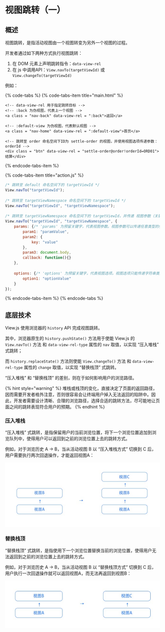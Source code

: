 # 视图跳转（一）

## 概述

视图跳转，是指活动视图由一个视图转变为另外一个视图的过程。

开发者通过如下两种方式执行视图跳转：

1. 在 DOM 元素上声明跳转指令：`data-view-rel`
2. 在 js 中调用API：`View.navTo(targetViewId)` 或 `View.changeTo(targetViewId)`

例如：

{% code-tabs %}
{% code-tabs-item title="main.html" %}
```markup
<!-- data-view-rel 用于指定跳转目标 -->
<!-- :back 为伪视图，代表上一个视图 -->
<a class = "nav-back" data-view-rel = ":back">返回</a>

<!-- :default-view 为伪视图，代表默认视图 -->
<a class = "nav-home" data-view-rel = ":default-view">首页</a>

<!-- 跳转至 order 命名空间下ID为 settle-order 的视图，并使用视图选项传递参数：orderId -->
<div class = "btn" data-view-rel = "settle-order@order!orderId=ORD01">结算</div>
```
{% endcode-tabs-item %}

{% code-tabs-item title="action.js" %}
```javascript
/* 跳转至 default 命名空间下的 targetViewId */
View.navTo("targetViewId");

/* 跳转至 targetViewNamespace 命名空间下的 targetViewId */
View.navTo("targetViewId", "targetViewNamespace");

/* 跳转至 targetViewNamespace 命名空间下的 targetViewId，并传递 视图参数（关键字：params） 和 视图选项（options） */
View.navTo("targetViewId", "targetViewNamespace", {
    params: {/* 'params' 为预留关键字，代表视图参数。视图参数可以传递任意类型的参数，但刷新后丢失 */
        param1: "paramValue",
        param2: {
            key: "value"
        },
        param3: document.body,
        callback: function(){}
    },

    options: {/* 'options' 为预留关键字，代表视图选项。视图选项只能传递字符串类型的参数，刷新后不会丢失 */
        option1: "optionValue"
    }
});
```
{% endcode-tabs-item %}
{% endcode-tabs %}

## 底层技术

View.js 使用浏览器的 `history` API 完成视图跳转。

其中，浏览器原生的 `history.pushState()` 方法用于使能 View.js 的 `View.navTo()` 方法 和 `data-view-rel-type` 属性的 `nav` 取值，以实现 “压入堆栈” 式跳转；

而 `history.replaceState()` 方法则使能 `View.changeTo()` 方法 和 `data-view-rel-type` 属性的 `change` 取值，以实现 “替换栈顶” 式跳转。

“压入堆栈” 和 “替换栈顶” 的差别，则在于如何影响用户的浏览路径。

{% hint style="warning" %}
堆栈或栈顶的变化，直接决定了页面的返回路径，因而需要开发者格外注意，否则很容易会让终端用户掉入无法返回的陷阱中。因此，开发者需要设计清晰、合理的浏览路径，选择合适的跳转方法，尽可能地让页面之间的跳转表现符合用户的预期。
{% endhint %}

### 压入堆栈

“压入堆栈” 式跳转，是指保留用户的当前浏览位置，将下一个浏览位置追加到浏览队列中，使得用户可以返回到之前的浏览位置上去的跳转方式。

例如，对于浏览历史 A → B，当从活动视图 B 以 “压入堆栈方式” 切换到 C 后，用户需要执行两次回退操作，才能返回视图A：

![&#x538B;&#x5165;&#x5806;&#x6808;](.gitbook/assets/history-stack1.jpg)

### 替换栈顶

“替换栈顶” 式跳转，是指使用下一个浏览位置替换当前的浏览位置，使得用户无法返回到之前的浏览位置上去的跳转方式。

例如，对于浏览历史 A → B，当从活动视图 B 以 “替换栈顶方式” 切换到 C 后，用户执行一次回退操作就可以返回视图A，而无法再返回到视图B：

![&#x66FF;&#x6362;&#x6808;&#x9876;](.gitbook/assets/history-stack2.jpg)



